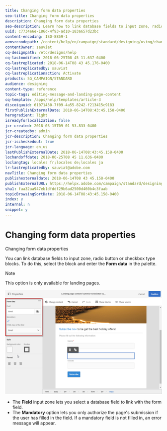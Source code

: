 ```yaml
---
title: Changing form data properties
seo-title: Changing form data properties
description: Changing form data properties
seo-description: Learn how to link database fields to input zone, radio button or checkbox type blocks.
uuid: c7734e6e-186d-4f93-ad10-183a657d23bc
content-encoding: ISO-8859-1
aemsrcnodepath: /content/help/en/campaign/standard/designing/using/changing-form-data-properties
contentOwner: sauviat
cq-designpath: /etc/designs/help
cq-lastmodified: 2018-06-25T08 45 11.637-0400
cq-lastreplicated: 2018-06-14T08 43 45.176-0400
cq-lastreplicatedby: sauviat
cq-lastreplicationaction: Activate
products: SG_CAMPAIGN/STANDARD
audience: designing
content-type: reference
topic-tags: editing-message-and-landing-page-content
cq-template: /apps/help/templates/article-3
discoiquuid: 61071430-7f09-4a55-8242-f213415c9183
firstPublishExternalDate: 2018-06-14T08:43:45.158-0400
herogradient: light
isreadyforlocalization: false
jcr-created: 2018-03-15T09 01 53.833-0400
jcr-createdby: admin
jcr-description: Changing form data properties
jcr-ischeckedout: true
jcr-language: en_us
lastPublishExternalDate: 2018-06-14T08:43:45.158-0400
lochandoffdate: 2018-06-25T08 45 11.636-0400
loclangtag: locales fr;locales de;locales ja
lr-lastreplicatedby: sauviat@adobe.com
navTitle: Changing form data properties
publishexternaldate: 2018-06-14T08 43 45.158-0400
publishExternalURL: https://helpx.adobe.com/campaign/standard/designing/using/changing-form-data-properties.html
sha1: faa32aa947eb1dfddf29b6ad2500d460b4c3faab
topicBrowsingSortDate: 2018-06-14T08:43:45.158-0400
index: y
internal: n
snippet: y
---
```


# Changing form data properties

Changing form data properties

You can link database fields to input zone, radio button or checkbox type blocks. To do this, select the block and enter the **Form data** in the palette.

>[!NOTE]
>
>This option is only available for landing pages.

![](assets/delivery_content_9.png)

* The **Field** input zone lets you select a database field to link with the form field.
* The **Mandatory** option lets you only authorize the page's submission if the user has filled in the field. If a mandatory field is not filled in, an error message will appear.

